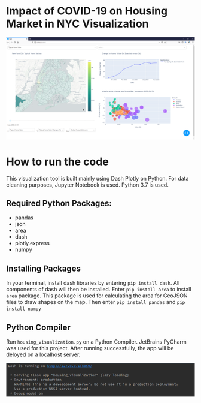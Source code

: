 # Impact of COVID-19 on Housing Market in NYC Visualization

![Image of Overview](https://github.com/kfung9564/nyc_housing_visualization/blob/main/images/overview.png)


# How to run the code
This visualization tool is built mainly using Dash Plotly on Python. For data cleaning purposes, Jupyter Notebook is used. Python 3.7 is used.

## Required Python Packages:
* pandas
* json
* area
* dash
* plotly.express
* numpy

## Installing Packages
In your terminal, install dash libraries by entering `pip install dash`. All components of dash will then be installed.
Enter `pip install area` to install `area` package. This package is used for calculating the area for GeoJSON files to draw shapes on the map. 
Then enter `pip install pandas` and `pip install numpy`


## Python Compiler
Run `housing_visualization.py` on a Python Compiler. JetBrains PyCharm was used for this project.
After running successfully, the app will be deloyed on a localhost server.

![Image of Running](https://github.com/kfung9564/nyc_housing_visualization/blob/main/images/run.png)
